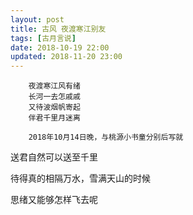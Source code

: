 ```yaml
---
layout: post
title: 古风 夜渡寒江别友
tags: [古月言说]
date: 2018-10-19 22:00
updated: 2018-11-20 23:00
---
```

        夜渡寒江风有绪
        长河一去怎戚戚
        又待波烟帆寄起
        伴君千里月迷离
                    
        2018年10月14日晚，与桃源小书童分别后写就

送君自然可以送至千里

待得真的相隔万水，雪满天山的时候

思绪又能够怎样飞去呢

